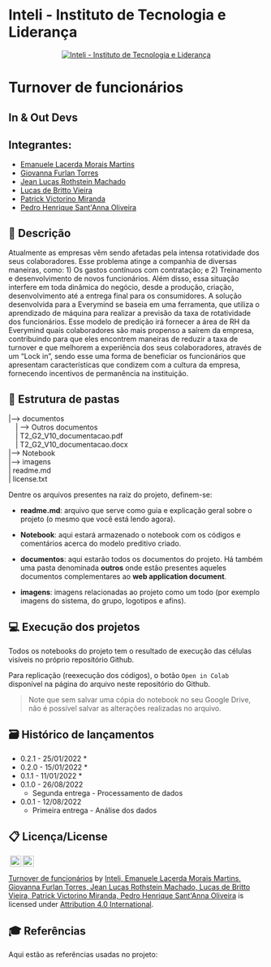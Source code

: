 # Inteli - Instituto de Tecnologia e Liderança 

<p align="center">
<a href= "https://www.inteli.edu.br/"><img src="https://www.inteli.edu.br/wp-content/uploads/2021/08/20172028/marca_1-2.png" alt="Inteli - Instituto de Tecnologia e Liderança" border="0"></a>
</p>

# Turnover de funcionários

## In & Out Devs

## Integrantes: 
- <a href="https://www.linkedin.com/in/emanuele-morais/">Emanuele Lacerda Morais Martins</a>
- <a href="https://www.linkedin.com/in/giovanna-furlan-torres-378316182/">Giovanna Furlan Torres</a>
- <a href="https://www.linkedin.com/in/jeanrothstein/">Jean Lucas Rothstein Machado</a> 
- <a href="https://www.linkedin.com/in/lucas-britto-376665208/">Lucas de Britto Vieira</a> 
- <a href="https://www.linkedin.com/in/patrick-victorino-miranda-7ab911231/">Patrick Victorino Miranda</a>
- <a href="https://www.linkedin.com/in/pedrosant12/">Pedro Henrique Sant'Anna Oliveira</a> 

## 📝 Descrição

Atualmente as empresas vêm sendo afetadas pela intensa rotatividade dos seus colaboradores. Esse problema atinge a companhia de diversas maneiras, como: 1) Os gastos contínuos com contratação; e 2) Treinamento e desenvolvimento de novos funcionários. Além disso, essa situação interfere em toda dinâmica do negócio, desde a produção, criação, desenvolvimento até a entrega final para os consumidores. A solução desenvolvida para a Everymind se baseia em uma ferramenta, que utiliza o aprendizado de máquina para realizar a previsão da taxa de rotatividade dos funcionários. Esse modelo de predição irá fornecer a área de RH da Everymind quais colaboradores são mais propenso a saírem da empresa, contribuindo para que eles encontrem maneiras de reduzir a taxa de turnover e que melhorem a experiência dos seus colaboradores, através de um “Lock in”,  sendo esse uma forma de beneficiar os funcionários que apresentam características que condizem com a cultura da empresa, fornecendo incentivos de permanência na instituição.


## 📁 Estrutura de pastas

|--> documentos<br>
  &emsp;| --> Outros documentos <br>
  &emsp;| T2_G2_V10_documentacao.pdf<br>
  &emsp;| T2_G2_V10_documentacao.docx<br>
|--> Notebook<br>
|--> imagens<br>
| readme.md<br>
| license.txt

Dentre os arquivos presentes na raiz do projeto, definem-se:

- <b>readme.md</b>: arquivo que serve como guia e explicação geral sobre o projeto (o mesmo que você está lendo agora).

- <b>Notebook</b>: aqui estará armazenado o notebook com os códigos e comentários acerca do modelo preditivo criado</b>.

- <b>documentos</b>: aqui estarão todos os documentos do projeto. Há também uma pasta denominada <b>outros</b> onde estão presentes aqueles documentos complementares ao <b>web application document</b>.

- <b>imagens</b>: imagens relacionadas ao projeto como um todo (por exemplo imagens do sistema, do grupo, logotipos e afins).


## 💻 Execução dos projetos

Todos os notebooks do projeto tem o resultado de execução das células visíveis no próprio repositório Github.

Para replicação (reexecução dos códigos), o botão `Open in Colab` disponível na página do arquivo neste repositório do Github.
> Note que sem salvar uma cópia do notebook no seu Google Drive, não é possível salvar as alterações realizadas no arquivo.

## 🗃 Histórico de lançamentos

* 0.2.1 - 25/01/2022
    * 
* 0.2.0 - 15/01/2022
    * 
* 0.1.1 - 11/01/2022
    * 
* 0.1.0 - 26/08/2022
    * Segunda entrega - Processamento de dados
* 0.0.1 - 12/08/2022
    * Primeira entrega - Análise dos dados

## 📋 Licença/License

<img style="height:22px!important;margin-left:3px;vertical-align:text-bottom;" src="https://mirrors.creativecommons.org/presskit/icons/cc.svg?ref=chooser-v1"><img style="height:22px!important;margin-left:3px;vertical-align:text-bottom;" src="https://mirrors.creativecommons.org/presskit/icons/by.svg?ref=chooser-v1"><p xmlns:cc="http://creativecommons.org/ns#" xmlns:dct="http://purl.org/dc/terms/"><a property="dct:title" rel="cc:attributionURL" href="https://github.com/Spidus/Teste_Final_1">Turnover de funcionários</a> by <a rel="cc:attributionURL dct:creator" property="cc:attributionName" href="https://www.yggbrasil.com.br/vr">Inteli, Emanuele Lacerda Morais Martins, Giovanna Furlan Torres, Jean Lucas Rothstein Machado, Lucas de Britto Vieira, Patrick Victorino Miranda, Pedro Henrique Sant'Anna Oliveira</a> is licensed under <a href="http://creativecommons.org/licenses/by/4.0/?ref=chooser-v1" target="_blank" rel="license noopener noreferrer" style="display:inline-block;">Attribution 4.0 International</a>.</p>

## 🎓 Referências

Aqui estão as referências usadas no projeto:
